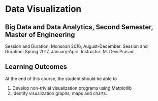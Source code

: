 # Data Visualization

## Big Data and Data Analytics, Second Semester, Master of Engineering
Session and Duration: Monsoon 2016, August-December.
Session and Duration: Spring 2017, January-April.
Instructor: M. Devi Prasad


## Learning Outcomes
At the end of this course, the student should be able to
1. Develop non-trivial visualization programs using Matplotlib
2. Identify visualization graphs, maps and charts.

